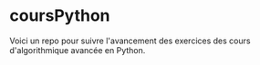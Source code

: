 # coursPython

Voici un repo pour suivre l'avancement des exercices des cours d'algorithmique avancée en Python.
